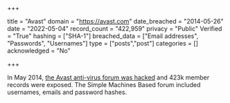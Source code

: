 +++

title = "Avast"
domain = "https://avast.com"
date_breached = "2014-05-26"
date = "2022-05-04"
record_count = "422,959"
privacy = "Public"
Verified = "True"
hashing = ["SHA-1"]
breached_data = ["Email addresses", "Passwords", "Usernames"]
type = ["posts","post"]
categories = []
acknowledged = "No"


+++


In May 2014, <a href="https://www.grahamcluley.com/2014/05/avast-forum-hacked/" target="_blank" rel="noopener">the Avast anti-virus forum was hacked</a> and 423k member records were exposed. The Simple Machines Based forum included usernames, emails and password hashes.

